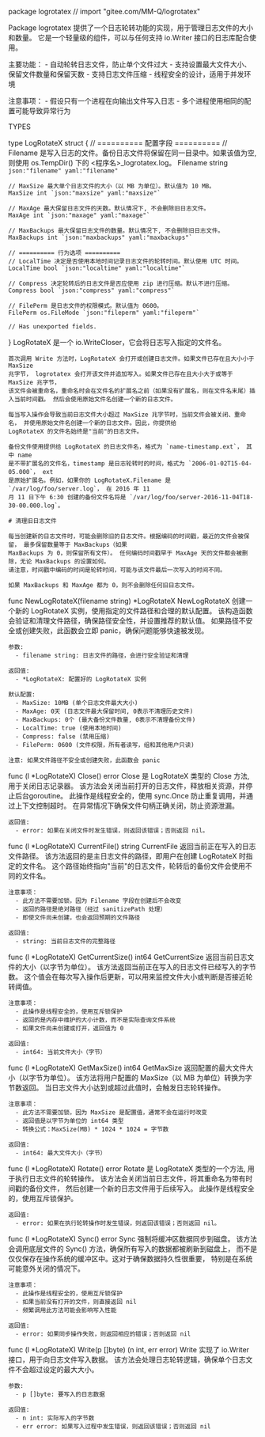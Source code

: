 package logrotatex // import "gitee.com/MM-Q/logrotatex"

Package logrotatex 提供了一个日志轮转功能的实现，用于管理日志文件的大小和数量。 它是一个轻量级的组件，可以与任何支持 io.Writer
接口的日志库配合使用。

主要功能： - 自动轮转日志文件，防止单个文件过大 - 支持设置最大文件大小、保留文件数量和保留天数 - 支持日志文件压缩 - 线程安全的设计，适用于并发环境

注意事项： - 假设只有一个进程在向输出文件写入日志 - 多个进程使用相同的配置可能导致异常行为

TYPES

type LogRotateX struct {
	//  ========== 配置字段 ==========
	// Filename 是写入日志的文件。备份日志文件将保留在同一目录中。如果该值为空, 则使用 os.TempDir() 下的 <程序名>_logrotatex.log。
	Filename string `json:"filename" yaml:"filename"`

	// MaxSize 最大单个日志文件的大小（以 MB 为单位）。默认值为 10 MB。
	MaxSize int `json:"maxsize" yaml:"maxsize"`

	// MaxAge 最大保留日志文件的天数。默认情况下, 不会删除旧日志文件。
	MaxAge int `json:"maxage" yaml:"maxage"`

	// MaxBackups 最大保留日志文件的数量。默认情况下, 不会删除旧日志文件。
	MaxBackups int `json:"maxbackups" yaml:"maxbackups"`

	// ========== 行为选项 ==========
	// LocalTime 决定是否使用本地时间记录日志文件的轮转时间。默认使用 UTC 时间。
	LocalTime bool `json:"localtime" yaml:"localtime"`

	// Compress 决定轮转后的日志文件是否应使用 zip 进行压缩。默认不进行压缩。
	Compress bool `json:"compress" yaml:"compress"`

	// FilePerm 是日志文件的权限模式。默认值为 0600。
	FilePerm os.FileMode `json:"fileperm" yaml:"fileperm"`

	// Has unexported fields.
}
    LogRotateX 是一个 io.WriteCloser，它会将日志写入指定的文件名。

    首次调用 Write 方法时，LogRotateX 会打开或创建日志文件。如果文件已存在且大小小于 MaxSize
    兆字节， logrotatex 会打开该文件并追加写入。如果文件已存在且大小大于或等于 MaxSize 兆字节，
    该文件会被重命名，重命名时会在文件名的扩展名之前（如果没有扩展名，则在文件名末尾）插入当前时间戳。 然后会使用原始文件名创建一个新的日志文件。

    每当写入操作会导致当前日志文件大小超过 MaxSize 兆字节时，当前文件会被关闭、重命名， 并使用原始文件名创建一个新的日志文件。因此，你提供给
    LogRotateX 的文件名始终是"当前"的日志文件。

    备份文件使用提供给 LogRotateX 的日志文件名，格式为 `name-timestamp.ext`， 其中 name
    是不带扩展名的文件名，timestamp 是日志轮转时的时间，格式为 `2006-01-02T15-04-05.000`， ext
    是原始扩展名。例如，如果你的 LogRotateX.Filename 是 `/var/log/foo/server.log`， 在 2016 年 11
    月 11 日下午 6:30 创建的备份文件名将是 `/var/log/foo/server-2016-11-04T18-30-00.000.log`。

    # 清理旧日志文件

    每当创建新的日志文件时，可能会删除旧的日志文件。根据编码的时间戳，最近的文件会被保留， 最多保留数量等于 MaxBackups（如果
    MaxBackups 为 0，则保留所有文件）。 任何编码时间戳早于 MaxAge 天的文件都会被删除，无论 MaxBackups 的设置如何。
    请注意，时间戳中编码的时间是轮转时间，可能与该文件最后一次写入的时间不同。

    如果 MaxBackups 和 MaxAge 都为 0，则不会删除任何旧日志文件。

func NewLogRotateX(filename string) *LogRotateX
    NewLogRotateX 创建一个新的 LogRotateX 实例，使用指定的文件路径和合理的默认配置。
    该构造函数会验证和清理文件路径，确保路径安全性，并设置推荐的默认值。 如果路径不安全或创建失败，此函数会立即 panic，确保问题能够快速被发现。

    参数:
      - filename string: 日志文件的路径，会进行安全验证和清理

    返回值:
      - *LogRotateX: 配置好的 LogRotateX 实例

    默认配置:
      - MaxSize: 10MB (单个日志文件最大大小)
      - MaxAge: 0天 (日志文件最大保留时间, 0表示不清理历史文件)
      - MaxBackups: 0个 (最大备份文件数量, 0表示不清理备份文件)
      - LocalTime: true (使用本地时间)
      - Compress: false (禁用压缩)
      - FilePerm: 0600 (文件权限，所有者读写，组和其他用户只读)

    注意: 如果文件路径不安全或创建失败，此函数会 panic

func (l *LogRotateX) Close() error
    Close 是 LogRotateX 类型的 Close 方法, 用于关闭日志记录器。
    该方法会关闭当前打开的日志文件，释放相关资源，并停止后台goroutine。 此操作是线程安全的，使用 sync.Once
    防止重复调用，并通过上下文控制超时。 在异常情况下确保文件句柄正确关闭，防止资源泄漏。

    返回值:
      - error: 如果在关闭文件时发生错误，则返回该错误；否则返回 nil。

func (l *LogRotateX) CurrentFile() string
    CurrentFile 返回当前正在写入的日志文件路径。 该方法返回的是主日志文件的路径，即用户在创建 LogRotateX 时指定的文件名。
    这个路径始终指向"当前"的日志文件，轮转后的备份文件会使用不同的文件名。

    注意事项：
      - 此方法不需要加锁，因为 Filename 字段在创建后不会改变
      - 返回的路径是绝对路径（经过 sanitizePath 处理）
      - 即使文件尚未创建，也会返回预期的文件路径

    返回值:
      - string: 当前日志文件的完整路径

func (l *LogRotateX) GetCurrentSize() int64
    GetCurrentSize 返回当前日志文件的大小（以字节为单位）。 该方法返回当前正在写入的日志文件已经写入的字节数。
    这个值会在每次写入操作后更新，可以用来监控文件大小或判断是否接近轮转阈值。

    注意事项：
      - 此操作是线程安全的，使用互斥锁保护
      - 返回的是内存中维护的大小计数，而不是实际查询文件系统
      - 如果文件尚未创建或打开，返回值为 0

    返回值:
      - int64: 当前文件大小（字节）

func (l *LogRotateX) GetMaxSize() int64
    GetMaxSize 返回配置的最大文件大小（以字节为单位）。 该方法将用户配置的 MaxSize（以 MB 为单位）转换为字节数返回。
    当日志文件大小达到或超过此值时，会触发日志轮转操作。

    注意事项：
      - 此方法不需要加锁，因为 MaxSize 是配置值，通常不会在运行时改变
      - 返回值是以字节为单位的 int64 类型
      - 转换公式：MaxSize(MB) * 1024 * 1024 = 字节数

    返回值:
      - int64: 最大文件大小（字节）

func (l *LogRotateX) Rotate() error
    Rotate 是 LogRotateX 类型的一个方法, 用于执行日志文件的轮转操作。 该方法会关闭当前日志文件，将其重命名为带有时间戳的备份文件，
    然后创建一个新的日志文件用于后续写入。 此操作是线程安全的，使用互斥锁保护。

    返回值:
      - error: 如果在执行轮转操作时发生错误，则返回该错误；否则返回 nil。

func (l *LogRotateX) Sync() error
    Sync 强制将缓冲区数据同步到磁盘。 该方法会调用底层文件的 Sync() 方法，确保所有写入的数据都被刷新到磁盘上，
    而不是仅仅保存在操作系统的缓冲区中。这对于确保数据持久性很重要， 特别是在系统可能意外关闭的情况下。

    注意事项：
      - 此操作是线程安全的，使用互斥锁保护
      - 如果当前没有打开的文件，则直接返回 nil
      - 频繁调用此方法可能会影响写入性能

    返回值:
      - error: 如果同步操作失败，则返回相应的错误；否则返回 nil

func (l *LogRotateX) Write(p []byte) (n int, err error)
    Write 实现了 io.Writer 接口，用于向日志文件写入数据。 该方法会处理日志轮转逻辑，确保单个日志文件不会超过设定的最大大小。

    参数:
      - p []byte: 要写入的日志数据

    返回值:
      - n int: 实际写入的字节数
      - err error: 如果写入过程中发生错误，则返回该错误；否则返回 nil

